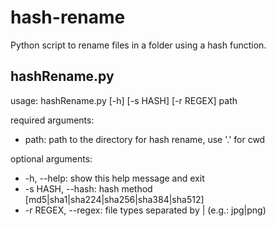# hash-rename
Python script to rename files in a folder using a hash function.

## hashRename.py
usage: hashRename.py [-h] [-s HASH] [-r REGEX] path

required arguments:
* path: path to the directory for hash rename, use '.' for cwd

optional arguments:
* -h, --help: show this help message and exit
* -s HASH, --hash: hash method [md5|sha1|sha224|sha256|sha384|sha512]
* -r REGEX, --regex: file types separated by | (e.g.: jpg|png)
